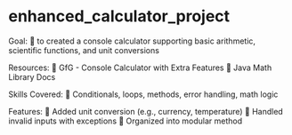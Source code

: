 # enhanced_calculator_project
Goal:
 to created a console calculator supporting basic arithmetic, scientific functions, and unit conversions

Resources:
 GfG - Console Calculator with Extra Features
 Java Math Library Docs

Skills Covered:
 Conditionals, loops, methods, error handling, math logic 

Features:
 Added unit conversion (e.g., currency, temperature) 
 Handled invalid inputs with exceptions 
 Organized into modular method
